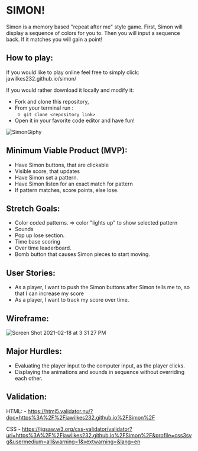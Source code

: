 # SIMON!
Simon is a memory based "repeat after me" style game. First, Simon will display a sequence of colors for you to. Then you will input a sequence back. If it matches you will gain a point! 
## How to play:
If you would like to play online feel free to simply click: jawilkes232.github.io/simon/

If you would rather download it locally and modify it:

- Fork and clone this repository,
- From your terminal run :
  - `git clone <repository link>`
- Open it in your favorite code editor and have fun!

![SimonGiphy](https://user-images.githubusercontent.com/77935828/109059533-9534a680-76a1-11eb-80eb-0c6751b792a1.gif)

## Minimum Viable Product (MVP):
- Have Simon buttons, that are clickable
- Visible score, that updates
- Have Simon set a pattern.
- Have Simon listen for an exact match for pattern
- If pattern matches, score points, else lose.
## Stretch Goals:
- Color coded patterns. => color "lights up" to show selected pattern
- Sounds
- Pop up lose section.
- Time base scoring
- Over time leaderboard.
- Bomb button that causes Simon pieces to start moving.
## User Stories:
- As a player, I want to push the Simon buttons after Simon tells me to, so that I can increase my score
- As a player, I want to track my score over time.
## Wireframe:
![Screen Shot 2021-02-18 at 3 31 27 PM](https://user-images.githubusercontent.com/77935828/109056842-36b9f900-769e-11eb-93a9-ac3c9f468f92.png)

## Major Hurdles:
- Evaluating the player input to the computer input, as the player clicks. 
- Displaying the animations and sounds in sequence without overriding each other.

## Validation:
HTML: - https://html5.validator.nu/?doc=https%3A%2F%2Fjawilkes232.github.io%2FSimon%2F

CSS - https://jigsaw.w3.org/css-validator/validator?uri=https%3A%2F%2Fjawilkes232.github.io%2FSimon%2F&profile=css3svg&usermedium=all&warning=1&vextwarning=&lang=en